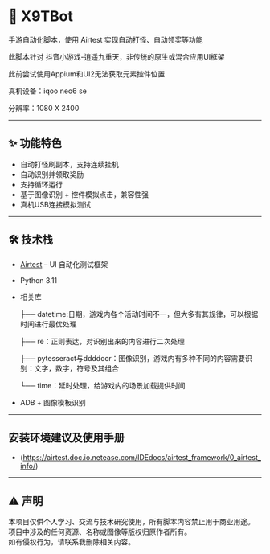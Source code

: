 # 💓 X9TBot 

手游自动化脚本，使用 Airtest 实现自动打怪、自动领奖等功能

此脚本针对 抖音小游戏-逍遥九重天，非传统的原生或混合应用UI框架

此前尝试使用Appium和UI2无法获取元素控件位置

真机设备：iqoo neo6 se

分辨率：1080 X 2400

---

## ✨ 功能特色

-  自动打怪刷副本，支持连续挂机
-  自动识别并领取奖励
-  支持循环运行
-  基于图像识别 + 控件模拟点击，兼容性强
-  真机USB连接模拟测试

---

## 🛠 技术栈

- [Airtest](https://airtest.netease.com/) – UI 自动化测试框架
- Python 3.11
- 相关库
  
  ├── datetime:日期，游戏内各个活动时间不一，但大多有其规律，可以根据时间进行最优处理
  
  ├── re：正则表达，对识别出来的内容进行二次处理
  
  ├── pytesseract与ddddocr：图像识别，游戏内有多种不同的内容需要识别：文字，数字，符号及其组合

  └── time：延时处理，给游戏内的场景加载提供时间
  
- ADB + 图像模板识别

---

## 安装环境建议及使用手册
- (https://airtest.doc.io.netease.com/IDEdocs/airtest_framework/0_airtest_info/)


---

## ⚠️ 声明

本项目仅供个人学习、交流与技术研究使用，所有脚本内容禁止用于商业用途。  
项目中涉及的任何资源、名称或图像等版权归原作者所有。  
如有侵权行为，请联系我删除相关内容。


